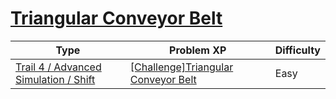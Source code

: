 # [Triangular Conveyor Belt](https://www.codetree.ai/trails/complete/curated-cards/challenge-conveyor-belt-triangle)

|Type|Problem XP|Difficulty|
|---|---|---|
|[Trail 4 / Advanced Simulation / Shift](https://www.codetree.ai/trail-info/intermediate-low/)|[[Challenge]Triangular Conveyor Belt](https://www.codetree.ai/trails/complete/curated-cards/challenge-conveyor-belt-triangle/)|Easy|

